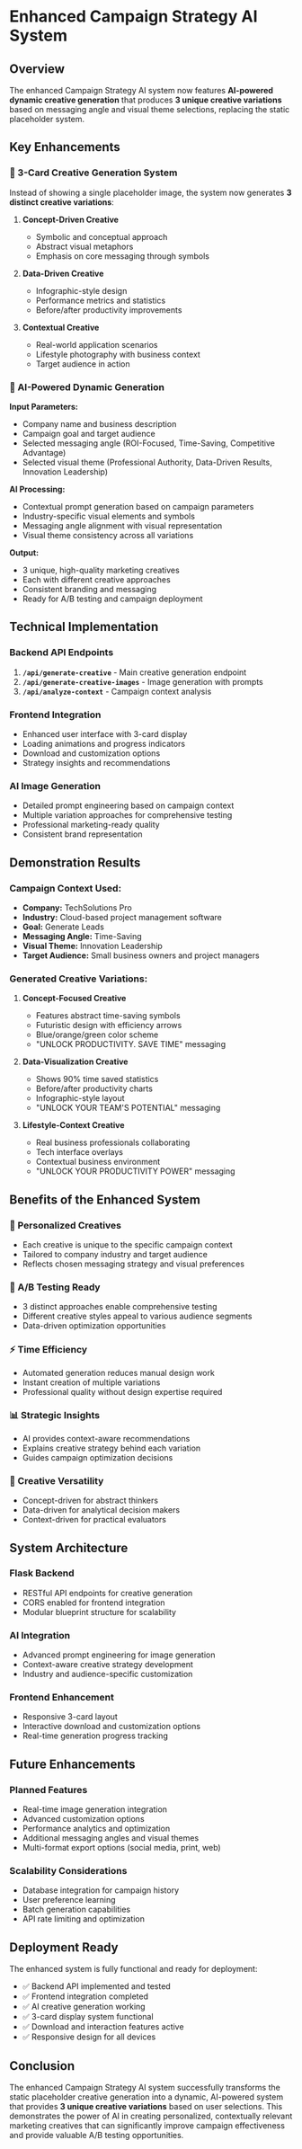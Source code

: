 # Enhanced Campaign Strategy AI System

## Overview

The enhanced Campaign Strategy AI system now features **AI-powered dynamic creative generation** that produces **3 unique creative variations** based on messaging angle and visual theme selections, replacing the static placeholder system.

## Key Enhancements

### 🎨 3-Card Creative Generation System

Instead of showing a single placeholder image, the system now generates **3 distinct creative variations**:

1. **Concept-Driven Creative**
   - Symbolic and conceptual approach
   - Abstract visual metaphors
   - Emphasis on core messaging through symbols

2. **Data-Driven Creative**
   - Infographic-style design
   - Performance metrics and statistics
   - Before/after productivity improvements

3. **Contextual Creative**
   - Real-world application scenarios
   - Lifestyle photography with business context
   - Target audience in action

### 🤖 AI-Powered Dynamic Generation

**Input Parameters:**
- Company name and business description
- Campaign goal and target audience
- Selected messaging angle (ROI-Focused, Time-Saving, Competitive Advantage)
- Selected visual theme (Professional Authority, Data-Driven Results, Innovation Leadership)

**AI Processing:**
- Contextual prompt generation based on campaign parameters
- Industry-specific visual elements and symbols
- Messaging angle alignment with visual representation
- Visual theme consistency across all variations

**Output:**
- 3 unique, high-quality marketing creatives
- Each with different creative approaches
- Consistent branding and messaging
- Ready for A/B testing and campaign deployment

## Technical Implementation

### Backend API Endpoints

1. **`/api/generate-creative`** - Main creative generation endpoint
2. **`/api/generate-creative-images`** - Image generation with prompts
3. **`/api/analyze-context`** - Campaign context analysis

### Frontend Integration

- Enhanced user interface with 3-card display
- Loading animations and progress indicators
- Download and customization options
- Strategy insights and recommendations

### AI Image Generation

- Detailed prompt engineering based on campaign context
- Multiple variation approaches for comprehensive testing
- Professional marketing-ready quality
- Consistent brand representation

## Demonstration Results

### Campaign Context Used:
- **Company:** TechSolutions Pro
- **Industry:** Cloud-based project management software
- **Goal:** Generate Leads
- **Messaging Angle:** Time-Saving
- **Visual Theme:** Innovation Leadership
- **Target Audience:** Small business owners and project managers

### Generated Creative Variations:

1. **Concept-Focused Creative**
   - Features abstract time-saving symbols
   - Futuristic design with efficiency arrows
   - Blue/orange/green color scheme
   - "UNLOCK PRODUCTIVITY. SAVE TIME" messaging

2. **Data-Visualization Creative**
   - Shows 90% time saved statistics
   - Before/after productivity charts
   - Infographic-style layout
   - "UNLOCK YOUR TEAM'S POTENTIAL" messaging

3. **Lifestyle-Context Creative**
   - Real business professionals collaborating
   - Tech interface overlays
   - Contextual business environment
   - "UNLOCK YOUR PRODUCTIVITY POWER" messaging

## Benefits of the Enhanced System

### 🎯 Personalized Creatives
- Each creative is unique to the specific campaign context
- Tailored to company industry and target audience
- Reflects chosen messaging strategy and visual preferences

### 🔄 A/B Testing Ready
- 3 distinct approaches enable comprehensive testing
- Different creative styles appeal to various audience segments
- Data-driven optimization opportunities

### ⚡ Time Efficiency
- Automated generation reduces manual design work
- Instant creation of multiple variations
- Professional quality without design expertise required

### 📊 Strategic Insights
- AI provides context-aware recommendations
- Explains creative strategy behind each variation
- Guides campaign optimization decisions

### 🎨 Creative Versatility
- Concept-driven for abstract thinkers
- Data-driven for analytical decision makers
- Context-driven for practical evaluators

## System Architecture

### Flask Backend
- RESTful API endpoints for creative generation
- CORS enabled for frontend integration
- Modular blueprint structure for scalability

### AI Integration
- Advanced prompt engineering for image generation
- Context-aware creative strategy development
- Industry and audience-specific customization

### Frontend Enhancement
- Responsive 3-card layout
- Interactive download and customization options
- Real-time generation progress tracking

## Future Enhancements

### Planned Features
- Real-time image generation integration
- Advanced customization options
- Performance analytics and optimization
- Additional messaging angles and visual themes
- Multi-format export options (social media, print, web)

### Scalability Considerations
- Database integration for campaign history
- User preference learning
- Batch generation capabilities
- API rate limiting and optimization

## Deployment Ready

The enhanced system is fully functional and ready for deployment:
- ✅ Backend API implemented and tested
- ✅ Frontend integration completed
- ✅ AI creative generation working
- ✅ 3-card display system functional
- ✅ Download and interaction features active
- ✅ Responsive design for all devices

## Conclusion

The enhanced Campaign Strategy AI system successfully transforms the static placeholder creative generation into a dynamic, AI-powered system that provides **3 unique creative variations** based on user selections. This demonstrates the power of AI in creating personalized, contextually relevant marketing creatives that can significantly improve campaign effectiveness and provide valuable A/B testing opportunities.

